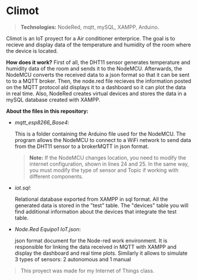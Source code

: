 # Climot
> **Technologies:** NodeRed, mqtt, mySQL, XAMPP, Arduino.

Climot is an IoT proyect for a Air conditioner enterprice. The goal is to recieve and display data of the temperature and humidity of the room where the device is located.

**How does it work?**
 First of all, the DHT11 sensor generates temperature and humidity data of the room and sends it to the NodeMCU. Afterwards, the NodeMCU converts the received data to a json format so that it can be sent to to a MQTT broker.
Then, the node.red file recieves the information posted on the MQTT protocol ald displays it to a dashboard so it can plot the data in real time.
Also, NodeRed creates virtual devices and stores the data in a mySQL database created with XAMPP.


**About the files in this repository:**
- *mqtt_esp8266_Base4*:

	This is a folder containing the Arduino file used for the NodeMCU. The program allows the NodeMCU to connect to a WiFi network to send data from the DHT11 sensor to a brokerMQTT in json format.
	
    > **Note:** If the  NodeMCU changes location, you need to modify the internet configuration, shown in lines 24 and 25. In the same way, you must modify the type of sensor and Topic if working with different components.
    

- *iot.sql*:

    Relational database exported from XAMPP in sql format. All the generated data is stored in the "test" table. The "devices" table you will find additional information about the devices that integrate the test table.

- *Node.Red Equipo1 IoT.json*:

    json format document for the Node-red work environment. It is responsible for linking the data received in MQTT with XAMPP and display the dashboard and real time plots. Similarly it allows to simulate 3 types of sensors: 2 autonomous and 1 manual


	
> This proyect was made for my Internet of Things class. 
